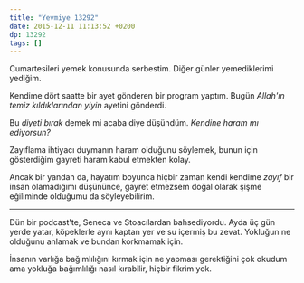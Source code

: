 ```yaml
---
title: "Yevmiye 13292"
date: 2015-12-11 11:13:52 +0200
dp: 13292
tags: []
---
```


Cumartesileri yemek konusunda serbestim. Diğer günler yemediklerimi yediğim. 

Kendime dört saatte bir ayet gönderen bir program yaptım. Bugün *Allah'ın temiz
kıldıklarından yiyin* ayetini gönderdi.

Bu *diyeti bırak* demek mi acaba diye düşündüm. *Kendine haram mı ediyorsun?*

Zayıflama ihtiyacı duymanın haram olduğunu söylemek, bunun için gösterdiğim
gayreti haram kabul etmekten kolay. 

Ancak bir yandan da, hayatım boyunca hiçbir zaman kendi kendime *zayıf* bir
insan olamadığımı düşününce, gayret etmezsem doğal olarak şişme eğiliminde
olduğumu da söyleyebilirim.

------

Dün bir podcast'te, Seneca ve Stoacılardan bahsediyordu. Ayda üç gün yerde
yatar, köpeklerle aynı kaptan yer ve su içermiş bu zevat. Yokluğun ne olduğunu
anlamak ve bundan korkmamak için.

İnsanın varlığa bağımlılığını kırmak için ne yapması gerektiğini çok okudum ama
yokluğa bağımlılığı nasıl kırabilir, hiçbir fikrim yok.


